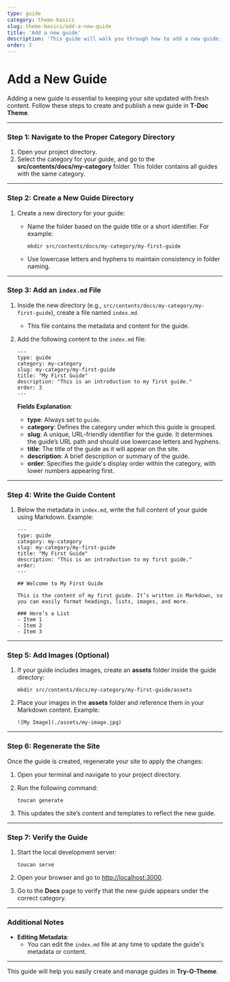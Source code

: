 ```yaml
---
type: guide
category: theme-basics
slug: theme-basics/add-a-new-guide
title: 'Add a new guide'
description: 'This guide will walk you through how to add a new guide.'
order: 3
---
```


# Add a New Guide

Adding a new guide is essential to keeping your site updated with fresh content. Follow these steps to create and publish a new guide in **T-Doc Theme**.

---

### Step 1: Navigate to the Proper Category Directory

1. Open your project directory.
2. Select the category for your guide, and go to the **src/contents/docs/my-category** folder. This folder contains all guides with the same category.

---

### Step 2: Create a New Guide Directory

1. Create a new directory for your guide:

   - Name the folder based on the guide title or a short identifier. For example:

     ```
     mkdir src/contents/docs/my-category/my-first-guide
     ```

   - Use lowercase letters and hyphens to maintain consistency in folder naming.

---

### Step 3: Add an `index.md` File

1. Inside the new directory (e.g., `src/contents/docs/my-category/my-first-guide`), create a file named `index.md`.

   - This file contains the metadata and content for the guide.

2. Add the following content to the `index.md` file:

   ```
   ---
   type: guide
   category: my-category
   slug: my-category/my-first-guide
   title: "My First Guide"
   description: "This is an introduction to my first guide."
   order: 3
   ---
   ```

   **Fields Explanation**:

   - **type**: Always set to `guide`.
   - **category**: Defines the category under which this guide is grouped.
   - **slug**: A unique, URL-friendly identifier for the guide. It determines the guide’s URL path and should use lowercase letters and hyphens.
   - **title**: The title of the guide as it will appear on the site.
   - **description**: A brief description or summary of the guide.
   - **order**: Specifies the guide's display order within the category, with lower numbers appearing first.

---

### Step 4: Write the Guide Content

1. Below the metadata in `index.md`, write the full content of your guide using Markdown. Example:

   ```
   ---
   type: guide
   category: my-category
   slug: my-category/my-first-guide
   title: "My First Guide"
   description: "This is an introduction to my first guide."
   order:
   ---

   ## Welcome to My First Guide

   This is the content of my first guide. It’s written in Markdown, so you can easily format headings, lists, images, and more.

   ### Here’s a List
   - Item 1
   - Item 2
   - Item 3
   ```

---

### Step 5: Add Images (Optional)

1. If your guide includes images, create an **assets** folder inside the guide directory:

   ```
   mkdir src/contents/docs/my-category/my-first-guide/assets
   ```

2. Place your images in the **assets** folder and reference them in your Markdown content. Example:

   ```
   ![My Image](./assets/my-image.jpg)
   ```

---

### Step 6: Regenerate the Site

Once the guide is created, regenerate your site to apply the changes:

1. Open your terminal and navigate to your project directory.
2. Run the following command:

   ```
   toucan generate
   ```

3. This updates the site’s content and templates to reflect the new guide.

---

### Step 7: Verify the Guide

1. Start the local development server:

   ```
   toucan serve
   ```

2. Open your browser and go to [http://localhost:3000](http://localhost:3000).
3. Go to the **Docs** page to verify that the new guide appears under the correct category.

---

### Additional Notes

- **Editing Metadata**:
  - You can edit the `index.md` file at any time to update the guide's metadata or content.

---

This guide will help you easily create and manage guides in **Try-O-Theme**.
